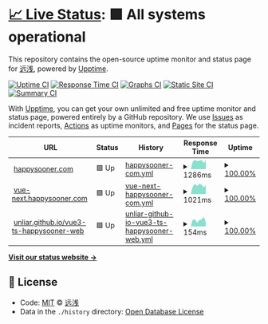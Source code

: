 # [📈 Live Status](https://unliar.github.io/happy-upptime): <!--live status--> **🟩 All systems operational**

This repository contains the open-source uptime monitor and status page for [远浅](happysooner.com), powered by [Upptime](https://github.com/upptime/upptime).

[![Uptime CI](https://github.com/koj-co/upptime/workflows/Uptime%20CI/badge.svg)](https://github.com/koj-co/upptime/actions?query=workflow%3A%22Uptime+CI%22)
[![Response Time CI](https://github.com/koj-co/upptime/workflows/Response%20Time%20CI/badge.svg)](https://github.com/koj-co/upptime/actions?query=workflow%3A%22Response+Time+CI%22)
[![Graphs CI](https://github.com/koj-co/upptime/workflows/Graphs%20CI/badge.svg)](https://github.com/koj-co/upptime/actions?query=workflow%3A%22Graphs+CI%22)
[![Static Site CI](https://github.com/koj-co/upptime/workflows/Static%20Site%20CI/badge.svg)](https://github.com/koj-co/upptime/actions?query=workflow%3A%22Static+Site+CI%22)
[![Summary CI](https://github.com/koj-co/upptime/workflows/Summary%20CI/badge.svg)](https://github.com/koj-co/upptime/actions?query=workflow%3A%22Summary+CI%22)

With [Upptime](https://upptime.js.org), you can get your own unlimited and free uptime monitor and status page, powered entirely by a GitHub repository. We use [Issues](https://github.com/unliar/happy-upptime/issues) as incident reports, [Actions](https://github.com/unliar/happy-upptime/actions) as uptime monitors, and [Pages](https://unliar.github.io/happy-upptime) for the status page.

<!--start: status pages-->
<!-- This summary is generated by Upptime (https://github.com/upptime/upptime) -->
<!-- Do not edit this manually, your changes will be overwritten -->
<!-- prettier-ignore -->
| URL | Status | History | Response Time | Uptime |
| --- | ------ | ------- | ------------- | ------ |
| <img alt="" src="https://favicons.githubusercontent.com/happysooner.com" height="13"> [happysooner.com](https://happysooner.com) | 🟩 Up | [happysooner-com.yml](https://github.com/unliar/happy-upptime/commits/HEAD/history/happysooner-com.yml) | <details><summary><img alt="Response time graph" src="./graphs/happysooner-com/response-time-week.png" height="20"> 1286ms</summary><br><a href="https://unliar.github.io/happy-upptime/history/happysooner-com"><img alt="Response time 1473" src="https://img.shields.io/endpoint?url=https%3A%2F%2Fraw.githubusercontent.com%2Funliar%2Fhappy-upptime%2FHEAD%2Fapi%2Fhappysooner-com%2Fresponse-time.json"></a><br><a href="https://unliar.github.io/happy-upptime/history/happysooner-com"><img alt="24-hour response time 1442" src="https://img.shields.io/endpoint?url=https%3A%2F%2Fraw.githubusercontent.com%2Funliar%2Fhappy-upptime%2FHEAD%2Fapi%2Fhappysooner-com%2Fresponse-time-day.json"></a><br><a href="https://unliar.github.io/happy-upptime/history/happysooner-com"><img alt="7-day response time 1286" src="https://img.shields.io/endpoint?url=https%3A%2F%2Fraw.githubusercontent.com%2Funliar%2Fhappy-upptime%2FHEAD%2Fapi%2Fhappysooner-com%2Fresponse-time-week.json"></a><br><a href="https://unliar.github.io/happy-upptime/history/happysooner-com"><img alt="30-day response time 1325" src="https://img.shields.io/endpoint?url=https%3A%2F%2Fraw.githubusercontent.com%2Funliar%2Fhappy-upptime%2FHEAD%2Fapi%2Fhappysooner-com%2Fresponse-time-month.json"></a><br><a href="https://unliar.github.io/happy-upptime/history/happysooner-com"><img alt="1-year response time 1473" src="https://img.shields.io/endpoint?url=https%3A%2F%2Fraw.githubusercontent.com%2Funliar%2Fhappy-upptime%2FHEAD%2Fapi%2Fhappysooner-com%2Fresponse-time-year.json"></a></details> | <details><summary><a href="https://unliar.github.io/happy-upptime/history/happysooner-com">100.00%</a></summary><a href="https://unliar.github.io/happy-upptime/history/happysooner-com"><img alt="All-time uptime 99.92%" src="https://img.shields.io/endpoint?url=https%3A%2F%2Fraw.githubusercontent.com%2Funliar%2Fhappy-upptime%2FHEAD%2Fapi%2Fhappysooner-com%2Fuptime.json"></a><br><a href="https://unliar.github.io/happy-upptime/history/happysooner-com"><img alt="24-hour uptime 100.00%" src="https://img.shields.io/endpoint?url=https%3A%2F%2Fraw.githubusercontent.com%2Funliar%2Fhappy-upptime%2FHEAD%2Fapi%2Fhappysooner-com%2Fuptime-day.json"></a><br><a href="https://unliar.github.io/happy-upptime/history/happysooner-com"><img alt="7-day uptime 100.00%" src="https://img.shields.io/endpoint?url=https%3A%2F%2Fraw.githubusercontent.com%2Funliar%2Fhappy-upptime%2FHEAD%2Fapi%2Fhappysooner-com%2Fuptime-week.json"></a><br><a href="https://unliar.github.io/happy-upptime/history/happysooner-com"><img alt="30-day uptime 100.00%" src="https://img.shields.io/endpoint?url=https%3A%2F%2Fraw.githubusercontent.com%2Funliar%2Fhappy-upptime%2FHEAD%2Fapi%2Fhappysooner-com%2Fuptime-month.json"></a><br><a href="https://unliar.github.io/happy-upptime/history/happysooner-com"><img alt="1-year uptime 99.92%" src="https://img.shields.io/endpoint?url=https%3A%2F%2Fraw.githubusercontent.com%2Funliar%2Fhappy-upptime%2FHEAD%2Fapi%2Fhappysooner-com%2Fuptime-year.json"></a></details>
| <img alt="" src="https://favicons.githubusercontent.com/vue-next.happysooner.com" height="13"> [vue-next.happysooner.com](https://vue-next.happysooner.com) | 🟩 Up | [vue-next-happysooner-com.yml](https://github.com/unliar/happy-upptime/commits/HEAD/history/vue-next-happysooner-com.yml) | <details><summary><img alt="Response time graph" src="./graphs/vue-next-happysooner-com/response-time-week.png" height="20"> 1021ms</summary><br><a href="https://unliar.github.io/happy-upptime/history/vue-next-happysooner-com"><img alt="Response time 1088" src="https://img.shields.io/endpoint?url=https%3A%2F%2Fraw.githubusercontent.com%2Funliar%2Fhappy-upptime%2FHEAD%2Fapi%2Fvue-next-happysooner-com%2Fresponse-time.json"></a><br><a href="https://unliar.github.io/happy-upptime/history/vue-next-happysooner-com"><img alt="24-hour response time 1051" src="https://img.shields.io/endpoint?url=https%3A%2F%2Fraw.githubusercontent.com%2Funliar%2Fhappy-upptime%2FHEAD%2Fapi%2Fvue-next-happysooner-com%2Fresponse-time-day.json"></a><br><a href="https://unliar.github.io/happy-upptime/history/vue-next-happysooner-com"><img alt="7-day response time 1021" src="https://img.shields.io/endpoint?url=https%3A%2F%2Fraw.githubusercontent.com%2Funliar%2Fhappy-upptime%2FHEAD%2Fapi%2Fvue-next-happysooner-com%2Fresponse-time-week.json"></a><br><a href="https://unliar.github.io/happy-upptime/history/vue-next-happysooner-com"><img alt="30-day response time 1071" src="https://img.shields.io/endpoint?url=https%3A%2F%2Fraw.githubusercontent.com%2Funliar%2Fhappy-upptime%2FHEAD%2Fapi%2Fvue-next-happysooner-com%2Fresponse-time-month.json"></a><br><a href="https://unliar.github.io/happy-upptime/history/vue-next-happysooner-com"><img alt="1-year response time 1088" src="https://img.shields.io/endpoint?url=https%3A%2F%2Fraw.githubusercontent.com%2Funliar%2Fhappy-upptime%2FHEAD%2Fapi%2Fvue-next-happysooner-com%2Fresponse-time-year.json"></a></details> | <details><summary><a href="https://unliar.github.io/happy-upptime/history/vue-next-happysooner-com">100.00%</a></summary><a href="https://unliar.github.io/happy-upptime/history/vue-next-happysooner-com"><img alt="All-time uptime 100.00%" src="https://img.shields.io/endpoint?url=https%3A%2F%2Fraw.githubusercontent.com%2Funliar%2Fhappy-upptime%2FHEAD%2Fapi%2Fvue-next-happysooner-com%2Fuptime.json"></a><br><a href="https://unliar.github.io/happy-upptime/history/vue-next-happysooner-com"><img alt="24-hour uptime 100.00%" src="https://img.shields.io/endpoint?url=https%3A%2F%2Fraw.githubusercontent.com%2Funliar%2Fhappy-upptime%2FHEAD%2Fapi%2Fvue-next-happysooner-com%2Fuptime-day.json"></a><br><a href="https://unliar.github.io/happy-upptime/history/vue-next-happysooner-com"><img alt="7-day uptime 100.00%" src="https://img.shields.io/endpoint?url=https%3A%2F%2Fraw.githubusercontent.com%2Funliar%2Fhappy-upptime%2FHEAD%2Fapi%2Fvue-next-happysooner-com%2Fuptime-week.json"></a><br><a href="https://unliar.github.io/happy-upptime/history/vue-next-happysooner-com"><img alt="30-day uptime 100.00%" src="https://img.shields.io/endpoint?url=https%3A%2F%2Fraw.githubusercontent.com%2Funliar%2Fhappy-upptime%2FHEAD%2Fapi%2Fvue-next-happysooner-com%2Fuptime-month.json"></a><br><a href="https://unliar.github.io/happy-upptime/history/vue-next-happysooner-com"><img alt="1-year uptime 100.00%" src="https://img.shields.io/endpoint?url=https%3A%2F%2Fraw.githubusercontent.com%2Funliar%2Fhappy-upptime%2FHEAD%2Fapi%2Fvue-next-happysooner-com%2Fuptime-year.json"></a></details>
| <img alt="" src="https://favicons.githubusercontent.com/unliar.github.io" height="13"> [unliar.github.io/vue3-ts-happysooner-web](https://unliar.github.io/vue3-ts-happysooner-web) | 🟩 Up | [unliar-github-io-vue3-ts-happysooner-web.yml](https://github.com/unliar/happy-upptime/commits/HEAD/history/unliar-github-io-vue3-ts-happysooner-web.yml) | <details><summary><img alt="Response time graph" src="./graphs/unliar-github-io-vue3-ts-happysooner-web/response-time-week.png" height="20"> 154ms</summary><br><a href="https://unliar.github.io/happy-upptime/history/unliar-github-io-vue3-ts-happysooner-web"><img alt="Response time 189" src="https://img.shields.io/endpoint?url=https%3A%2F%2Fraw.githubusercontent.com%2Funliar%2Fhappy-upptime%2FHEAD%2Fapi%2Funliar-github-io-vue3-ts-happysooner-web%2Fresponse-time.json"></a><br><a href="https://unliar.github.io/happy-upptime/history/unliar-github-io-vue3-ts-happysooner-web"><img alt="24-hour response time 100" src="https://img.shields.io/endpoint?url=https%3A%2F%2Fraw.githubusercontent.com%2Funliar%2Fhappy-upptime%2FHEAD%2Fapi%2Funliar-github-io-vue3-ts-happysooner-web%2Fresponse-time-day.json"></a><br><a href="https://unliar.github.io/happy-upptime/history/unliar-github-io-vue3-ts-happysooner-web"><img alt="7-day response time 154" src="https://img.shields.io/endpoint?url=https%3A%2F%2Fraw.githubusercontent.com%2Funliar%2Fhappy-upptime%2FHEAD%2Fapi%2Funliar-github-io-vue3-ts-happysooner-web%2Fresponse-time-week.json"></a><br><a href="https://unliar.github.io/happy-upptime/history/unliar-github-io-vue3-ts-happysooner-web"><img alt="30-day response time 206" src="https://img.shields.io/endpoint?url=https%3A%2F%2Fraw.githubusercontent.com%2Funliar%2Fhappy-upptime%2FHEAD%2Fapi%2Funliar-github-io-vue3-ts-happysooner-web%2Fresponse-time-month.json"></a><br><a href="https://unliar.github.io/happy-upptime/history/unliar-github-io-vue3-ts-happysooner-web"><img alt="1-year response time 189" src="https://img.shields.io/endpoint?url=https%3A%2F%2Fraw.githubusercontent.com%2Funliar%2Fhappy-upptime%2FHEAD%2Fapi%2Funliar-github-io-vue3-ts-happysooner-web%2Fresponse-time-year.json"></a></details> | <details><summary><a href="https://unliar.github.io/happy-upptime/history/unliar-github-io-vue3-ts-happysooner-web">100.00%</a></summary><a href="https://unliar.github.io/happy-upptime/history/unliar-github-io-vue3-ts-happysooner-web"><img alt="All-time uptime 100.00%" src="https://img.shields.io/endpoint?url=https%3A%2F%2Fraw.githubusercontent.com%2Funliar%2Fhappy-upptime%2FHEAD%2Fapi%2Funliar-github-io-vue3-ts-happysooner-web%2Fuptime.json"></a><br><a href="https://unliar.github.io/happy-upptime/history/unliar-github-io-vue3-ts-happysooner-web"><img alt="24-hour uptime 100.00%" src="https://img.shields.io/endpoint?url=https%3A%2F%2Fraw.githubusercontent.com%2Funliar%2Fhappy-upptime%2FHEAD%2Fapi%2Funliar-github-io-vue3-ts-happysooner-web%2Fuptime-day.json"></a><br><a href="https://unliar.github.io/happy-upptime/history/unliar-github-io-vue3-ts-happysooner-web"><img alt="7-day uptime 100.00%" src="https://img.shields.io/endpoint?url=https%3A%2F%2Fraw.githubusercontent.com%2Funliar%2Fhappy-upptime%2FHEAD%2Fapi%2Funliar-github-io-vue3-ts-happysooner-web%2Fuptime-week.json"></a><br><a href="https://unliar.github.io/happy-upptime/history/unliar-github-io-vue3-ts-happysooner-web"><img alt="30-day uptime 100.00%" src="https://img.shields.io/endpoint?url=https%3A%2F%2Fraw.githubusercontent.com%2Funliar%2Fhappy-upptime%2FHEAD%2Fapi%2Funliar-github-io-vue3-ts-happysooner-web%2Fuptime-month.json"></a><br><a href="https://unliar.github.io/happy-upptime/history/unliar-github-io-vue3-ts-happysooner-web"><img alt="1-year uptime 100.00%" src="https://img.shields.io/endpoint?url=https%3A%2F%2Fraw.githubusercontent.com%2Funliar%2Fhappy-upptime%2FHEAD%2Fapi%2Funliar-github-io-vue3-ts-happysooner-web%2Fuptime-year.json"></a></details>

<!--end: status pages-->

[**Visit our status website →**](https://unliar.github.io/happy-upptime)

## 📄 License

- Code: [MIT](./LICENSE) © [远浅](happysooner.com)
- Data in the `./history` directory: [Open Database License](https://opendatacommons.org/licenses/odbl/1-0/)
